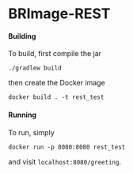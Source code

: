 # BRImage-REST

#### Building
To build, first compile the jar
```
./gradlew build
```
then create the Docker image
```
docker build . -t rest_test
```

#### Running
To run, simply 
```
docker run -p 8080:8080 rest_test
```
and visit `localhost:8080/greeting`.